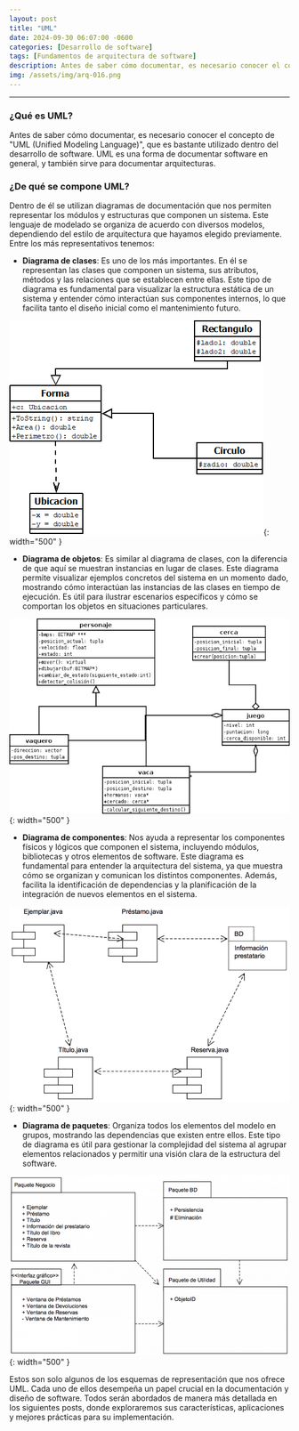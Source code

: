 ```yaml
---
layout: post
title: "UML"
date: 2024-09-30 06:07:00 -0600
categories: [Desarrollo de software]
tags: [Fundamentos de arquitectura de software]
description: Antes de saber cómo documentar, es necesario conocer el concepto de "UML (Unified Modeling Language)", que es bastante utilizado dentro del desarrollo de software.....
img: /assets/img/arq-016.png
---
```


---

### ¿Qué es UML?

Antes de saber cómo documentar, es necesario conocer el concepto de "UML (Unified Modeling Language)", que es bastante utilizado dentro del desarrollo de software. UML es una forma de documentar software en general, y también sirve para documentar arquitecturas.

### ¿De qué se compone UML?
Dentro de él se utilizan diagramas de documentación que nos permiten representar los módulos y estructuras que componen un sistema. Este lenguaje de modelado se organiza de acuerdo con diversos modelos, dependiendo del estilo de arquitectura que hayamos elegido previamente. Entre los más representativos tenemos:

- **Diagrama de clases**: Es uno de los más importantes. En él se representan las clases que componen un sistema, sus atributos, métodos y las relaciones que se establecen entre ellas. Este tipo de diagrama es fundamental para visualizar la estructura estática de un sistema y entender cómo interactúan sus componentes internos, lo que facilita tanto el diseño inicial como el mantenimiento futuro.

![alt text](/assets/img/arq-016-1.png){: width="500" }

- **Diagrama de objetos**: Es similar al diagrama de clases, con la diferencia de que aquí se muestran instancias en lugar de clases. Este diagrama permite visualizar ejemplos concretos del sistema en un momento dado, mostrando cómo interactúan las instancias de las clases en tiempo de ejecución. Es útil para ilustrar escenarios específicos y cómo se comportan los objetos en situaciones particulares.

![alt text](/assets/img/arq-016-2.png){: width="500" }

- **Diagrama de componentes**: Nos ayuda a representar los componentes físicos y lógicos que componen el sistema, incluyendo módulos, bibliotecas y otros elementos de software. Este diagrama es fundamental para entender la arquitectura del sistema, ya que muestra cómo se organizan y comunican los distintos componentes. Además, facilita la identificación de dependencias y la planificación de la integración de nuevos elementos en el sistema.

![alt text](/assets/img/arq-016-3.png){: width="500" }

- **Diagrama de paquetes**: Organiza todos los elementos del modelo en grupos, mostrando las dependencias que existen entre ellos. Este tipo de diagrama es útil para gestionar la complejidad del sistema al agrupar elementos relacionados y permitir una visión clara de la estructura del software.

![alt text](/assets/img/arq-016-4.png){: width="500" }

Estos son solo algunos de los esquemas de representación que nos ofrece UML. Cada uno de ellos desempeña un papel crucial en la documentación y diseño de software. Todos serán abordados de manera más detallada en los siguientes posts, donde exploraremos sus características, aplicaciones y mejores prácticas para su implementación.